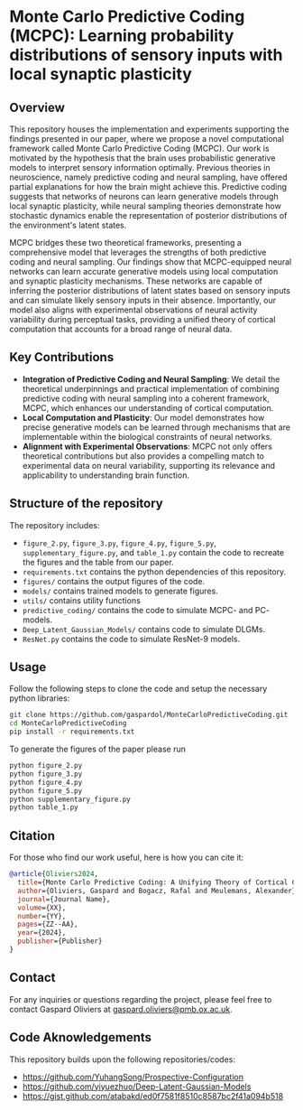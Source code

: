 # Monte Carlo Predictive Coding (MCPC): Learning probability distributions of sensory inputs with local synaptic plasticity

## Overview
This repository houses the implementation and experiments supporting the findings presented in our paper, where we propose a novel computational framework called Monte Carlo Predictive Coding (MCPC). Our work is motivated by the hypothesis that the brain uses probabilistic generative models to interpret sensory information optimally. Previous theories in neuroscience, namely predictive coding and neural sampling, have offered partial explanations for how the brain might achieve this. Predictive coding suggests that networks of neurons can learn generative models through local synaptic plasticity, while neural sampling theories demonstrate how stochastic dynamics enable the representation of posterior distributions of the environment's latent states.

MCPC bridges these two theoretical frameworks, presenting a comprehensive model that leverages the strengths of both predictive coding and neural sampling. Our findings show that MCPC-equipped neural networks can learn accurate generative models using local computation and synaptic plasticity mechanisms. These networks are capable of inferring the posterior distributions of latent states based on sensory inputs and can simulate likely sensory inputs in their absence. Importantly, our model also aligns with experimental observations of neural activity variability during perceptual tasks, providing a unified theory of cortical computation that accounts for a broad range of neural data.

## Key Contributions
- **Integration of Predictive Coding and Neural Sampling**: We detail the theoretical underpinnings and practical implementation of combining predictive coding with neural sampling into a coherent framework, MCPC, which enhances our understanding of cortical computation.
- **Local Computation and Plasticity**: Our model demonstrates how precise generative models can be learned through mechanisms that are implementable within the biological constraints of neural networks.
- **Alignment with Experimental Observations**: MCPC not only offers theoretical contributions but also provides a compelling match to experimental data on neural variability, supporting its relevance and applicability to understanding brain function.


## Structure of the repository
The repository includes:
- `figure_2.py`, `figure_3.py`, `figure_4.py`, `figure_5.py`, `supplementary_figure.py`, and `table_1.py` contain the code to recreate the figures and the table from our paper.
- `requirements.txt` contains the python dependencies of this repository.
- `figures/` contains the output figures of the code.
- `models/` contains trained models to generate figures.
- `utils/` contains utility functions
- `predictive_coding/` contains the code to simulate MCPC- and PC- models.
- `Deep_Latent_Gaussian_Models/` contains code to simulate DLGMs.
- `ResNet.py` contains the code to simulate ResNet-9 models.

## Usage
Follow the following steps to clone the code and setup the necessary python libraries:

```bash
git clone https://github.com/gaspardol/MonteCarloPredictiveCoding.git
cd MonteCarloPredictiveCoding
pip install -r requirements.txt
```

To generate the figures of the paper please run

```bash
python figure_2.py
python figure_3.py
python figure_4.py
python figure_5.py
python supplementary_figure.py
python table_1.py
```

## Citation
For those who find our work useful, here is how you can cite it:

```bibtex
@article{Oliviers2024,
  title={Monte Carlo Predictive Coding: A Unifying Theory of Cortical Computation},
  author={Oliviers, Gaspard and Bogacz, Rafal and Meulemans, Alexander},
  journal={Journal Name},
  volume={XX},
  number={YY},
  pages={ZZ--AA},
  year={2024},
  publisher={Publisher}
}
```

## Contact
For any inquiries or questions regarding the project, please feel free to contact Gaspard Oliviers at gaspard.oliviers@pmb.ox.ac.uk.

## Code Aknowledgements
This repository builds upon the following repositories/codes:
- https://github.com/YuhangSong/Prospective-Configuration
- https://github.com/yiyuezhuo/Deep-Latent-Gaussian-Models
- https://gist.github.com/atabakd/ed0f7581f8510c8587bc2f41a094b518

